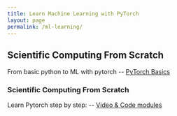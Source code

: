 ```yaml
---
title: Learn Machine Learning with PyTorch
layout: page
permalink: /ml-learning/
---
```


## Scientific Computing From Scratch
From basic python to ML with pytorch -- [PyTorch Basics](https://pytorch.org/tutorials/)


### Scientific Computing From Scratch  
Learn Pytorch step by step:  -- [Video & Code modules](https://developers.google.com/machine-learning/crash-course)  

